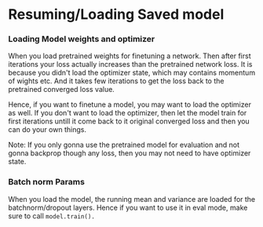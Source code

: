 # Resuming/Loading Saved model

### Loading Model weights and optimizer

When you load pretrained weights for finetuning a network. Then after first iterations your loss actually increases than the pretrained network loss. It is because you didn't load the optimizer state, which may contains momentum of wights etc. And it takes few iterations to get the loss back to the pretrained converged loss value. 

Hence, if you want to finetune a model, you may want to load the optimizer as well. If you don't want to load the optimizer, then let the model train for first iterations untill it come back to it original converged loss and then you can do your own things.   
  
Note: If you only gonna use the pretrained model for evaluation and not gonna backprop though any loss, then you may not need to have optimizer state. 

### Batch norm Params

When you load the model, the running mean and variance are loaded for the batchnorm/dropout layers. Hence if you want to use it in eval mode, make sure to call `model.train().`



